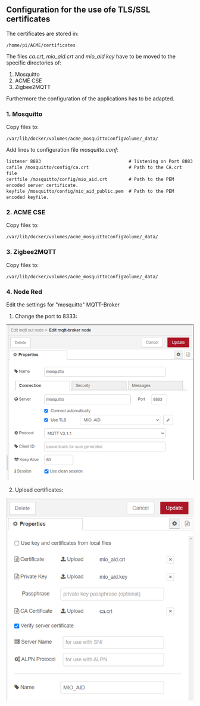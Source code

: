 ## Configuration for the use ofe TLS/SSL certificates ##

The certificates are stored in:
```
/home/pi/ACME/certificates
```

The files *ca.crt*, *mio_aid.crt* and *mio_aid.key* have to be moved to the specific directories of:
1. Mosquitto
2. ACME CSE
3. Zigbee2MQTT

Furthermore the configuration of the applications has to be adapted.

### 1. Mosquitto ###
Copy files to:
```
/var/lib/docker/volumes/acme_mosquittoConfigVolume/_data/
```

Add lines to configuration file *mosquitto.conf*:
```
listener 8883                                 # listening on Port 8883
cafile /mosquitto/config/ca.crt               # Path to the CA.crt file
certfile /mosquitto/config/mio_aid.crt        # Path to the PEM encoded server certificate.
keyfile /mosquitto/config/mio_aid_public.pem  # Path to the PEM encoded keyfile.

```

### 2. ACME CSE ###
Copy files to:
```
/var/lib/docker/volumes/acme_mosquittoConfigVolume/_data/
```



### 3. Zigbee2MQTT ###
Copy files to:
```
/var/lib/docker/volumes/acme_mosquittoConfigVolume/_data/
```

### 4. Node Red ###
Edit the settings for "mosquitto" MQTT-Broker

1. Change the port to 8333:

![Change the Port to 8333](Node_Red_MQTT_TLS_1.png)

2. Upload certificates:

![Upload Certificates](Node_Red_MQTT_TLS_2.png)